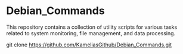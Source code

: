 # Debian_Commands
This repository contains a collection of utility scripts for various tasks related to system monitoring, file management, and data processing.

git clone https://github.com/KameliasGithub/Debian_Commands.git
